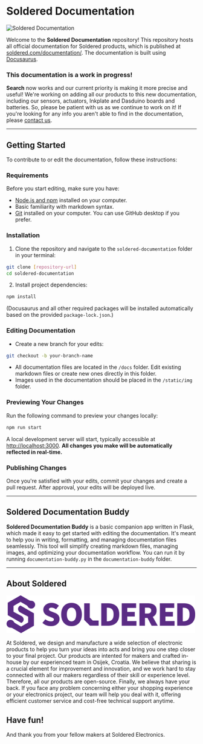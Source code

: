# Soldered Documentation

![Soldered Documentation](https://soldered.com/documentation/assets/ideal-img/soldered_docs_social_card.54d7173.1700.jpg)

Welcome to the **Soldered Documentation** repository! This repository hosts all official documentation for Soldered products, which is published at [soldered.com/documentation/](https://soldered.com/documentation/). The documentation is built using [Docusaurus](https://docusaurus.io/).  

### This documentation is a work in progress!

**Search** now works and our current priority is making it more precise and useful! We're working on adding all our products to this new documentation, including our sensors, actuators, Inkplate and Dasduino boards and batteries. So, please be patient with us as we continue to work on it! If you're looking for any info you aren't able to find in the documentation, please [contact us](https://soldered.com/contact/).

---

## Getting Started

To contribute to or edit the documentation, follow these instructions:

### Requirements

Before you start editing, make sure you have:

- [Node.js and npm](https://nodejs.org/) installed on your computer.
- Basic familiarity with markdown syntax.
- [Git](https://git-scm.com/) installed on your computer. You can use GitHub desktop if you prefer.

### Installation

1. Clone the repository and navigate to the `soldered-documentation` folder in your terminal:

```bash
git clone [repository-url]
cd soldered-documentation
```

2. Install project dependencies:

```bash
npm install
```

(Docusaurus and all other required packages will be installed automatically based on the provided `package-lock.json`.)

### Editing Documentation

- Create a new branch for your edits:

```bash
git checkout -b your-branch-name
```

- All documentation files are located in the `/docs` folder. Edit existing markdown files or create new ones directly in this folder.
- Images used in the documentation should be placed in the `/static/img` folder.

### Previewing Your Changes

Run the following command to preview your changes locally:

```bash
npm run start
```

A local development server will start, typically accessible at [http://localhost:3000](http://localhost:3000). **All changes you make will be automatically reflected in real-time.**

### Publishing Changes

Once you're satisfied with your edits, commit your changes and create a pull request. After approval, your edits will be deployed live.

---

## Soldered Documentation Buddy

**Soldered Documentation Buddy** is a basic companion app written in Flask, which made it easy to get started with editing the documentation. It's meant to help you in writing, formatting, and managing documentation files seamlessly. This tool will simplify creating markdown files, managing images, and optimizing your documentation workflow. You can run it by running `documentation-buddy.py` in the `documentation-buddy` folder.

---

## About Soldered

<img src="https://raw.githubusercontent.com/SolderedElectronics/Soldered-Simple-Sensor-Arduino-Library/dev/extras/Soldered-logo-color.png" alt="soldered-logo" width="500"/>

At Soldered, we design and manufacture a wide selection of electronic products to help you turn your ideas into acts and bring you one step closer to your final project. Our products are intented for makers and crafted in-house by our experienced team in Osijek, Croatia. We believe that sharing is a crucial element for improvement and innovation, and we work hard to stay connected with all our makers regardless of their skill or experience level. Therefore, all our products are open-source. Finally, we always have your back. If you face any problem concerning either your shopping experience or your electronics project, our team will help you deal with it, offering efficient customer service and cost-free technical support anytime. 

## Have fun!

And thank you from your fellow makers at Soldered Electronics.
